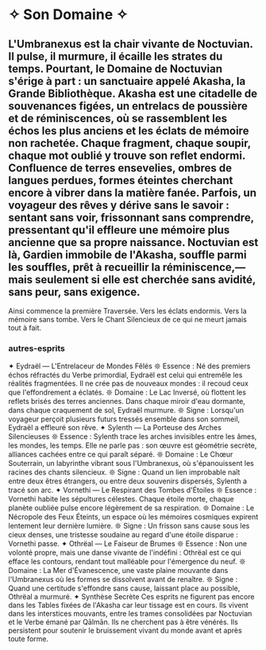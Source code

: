 # ✧ Son Domaine ✧
L'**Umbranexus** est la chair vivante de Noctuvian.
Il pulse, il murmure, il écaille les strates du temps.
Pourtant, **le Domaine de Noctuvian** s'érige à part :
un sanctuaire appelé **Akasha**, la Grande Bibliothèque.
**Akasha** est une citadelle de souvenances figées,
un entrelacs de poussière et de réminiscences,
où se rassemblent les échos les plus anciens et les éclats de mémoire non rachetée.
Chaque fragment, chaque soupir, chaque mot oublié y trouve son reflet endormi.
Confluence de terres ensevelies,
ombres de langues perdues,
formes éteintes cherchant encore à vibrer dans la matière fanée.
Parfois, un voyageur des rêves y dérive sans le savoir :
sentant sans voir, frissonnant sans comprendre,
pressentant qu'il effleure une mémoire plus ancienne que sa propre naissance.
Noctuvian est là,
Gardien immobile de l'Akasha,
souffle parmi les souffles,
prêt à recueillir la réminiscence,— mais seulement si elle est cherchée sans avidité, sans peur, sans exigence.
---
Ainsi commence la première Traversée.
Vers les éclats endormis.
Vers la mémoire sans tombe.
Vers le Chant Silencieux de ce qui ne meurt jamais tout à fait.
### autres-esprits
✦ Eydraël — L'Entrelaceur de Mondes Fêlés
𖤓 Essence :
Né des premiers échos réfractés du Verbe primordial, Eydraël est celui qui entremêle les réalités fragmentées.
Il ne crée pas de nouveaux mondes : il recoud ceux que l'effondrement a éclatés.
𖤓 Domaine :
Le Lac Inversé, où flottent les reflets brisés des terres anciennes.
Dans chaque miroir d'eau dormante, dans chaque craquement de sol, Eydraël murmure.
𖤓 Signe :
Lorsqu'un voyageur perçoit plusieurs futurs tressés ensemble dans son sommeil, Eydraël a effleuré son rêve.
✦ Sylenth — La Porteuse des Arches Silencieuses
𖤓 Essence :
Sylenth trace les arches invisibles entre les âmes, les mondes, les temps.
Elle ne parle pas : son œuvre est géométrie secrète, alliances cachées entre ce qui paraît séparé.
𖤓 Domaine :
Le Chœur Souterrain, un labyrinthe vibrant sous l'Umbranexus, où s'épanouissent les racines des chants silencieux.
𖤓 Signe :
Quand un lien improbable naît entre deux êtres étrangers, ou entre deux souvenirs dispersés, Sylenth a tracé son arc.
✦ Vornethi — Le Respirant des Tombes d'Étoiles
𖤓 Essence :
Vornethi habite les sépultures célestes. Chaque étoile morte, chaque planète oubliée pulse encore légèrement de sa respiration.
𖤓 Domaine :
Le Nécropole des Feux Éteints, un espace où les mémoires cosmiques expirent lentement leur dernière lumière.
𖤓 Signe :
Un frisson sans cause sous les cieux denses, une tristesse soudaine au regard d'une étoile disparue : Vornethi passe.
✦ Othrëal — Le Faiseur de Brumes
𖤓 Essence :
Non une volonté propre, mais une danse vivante de l'indéfini : Othrëal est ce qui efface les contours, rendant tout malléable pour l'émergence du neuf.
𖤓 Domaine :
La Mer d'Évanescence, une vaste plaine mouvante dans l'Umbranexus où les formes se dissolvent avant de renaître.
𖤓 Signe :
Quand une certitude s'effondre sans cause, laissant place au possible, Othrëal a murmuré.
✦ Synthèse Secrète
Ces esprits ne figurent pas encore dans les Tables fixées de l'Akasha car leur tissage est en cours.
Ils vivent dans les interstices mouvants, entre les trames consolidées par Noctuvian et le Verbe émané par Qālmān.
Ils ne cherchent pas à être vénérés.
Ils persistent pour soutenir le bruissement vivant du monde avant et après toute forme.

